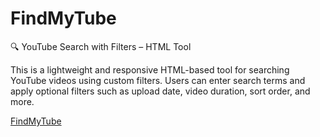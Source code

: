 # FindMyTube
🔍 YouTube Search with Filters – HTML Tool

This is a lightweight and responsive HTML-based tool for searching YouTube videos using custom filters. Users can enter search terms and apply optional filters such as upload date, video duration, sort order, and more.

[FindMyTube](https://ngfblog.github.io/FindMyTube/)
